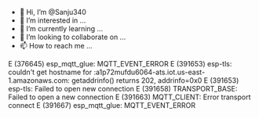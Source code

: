 - 👋 Hi, I’m @Sanju340
- 👀 I’m interested in ...
- 🌱 I’m currently learning ...
- 💞️ I’m looking to collaborate on ...
- 📫 How to reach me ...

<!---
Sanju340/Sanju340 is a ✨ special ✨ repository because its `README.md` (this file) appears on your GitHub profile.
You can click the Preview link to take a look at your changes.
--->
E (376645) esp_mqtt_glue: MQTT_EVENT_ERROR
E (391653) esp-tls: couldn't get hostname for :a1p72mufdu6064-ats.iot.us-east-1.amazonaws.com: getaddrinfo() returns 202, addrinfo=0x0
E (391653) esp-tls: Failed to open new connection
E (391658) TRANSPORT_BASE: Failed to open a new connection
E (391663) MQTT_CLIENT: Error transport connect
E (391667) esp_mqtt_glue: MQTT_EVENT_ERROR
